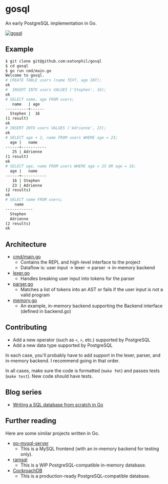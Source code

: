 # gosql

An early PostgreSQL implementation in Go.

[![gosql](https://circleci.com/gh/eatonphil/gosql.svg?style=svg)](https://circleci.com/gh/eatonphil/gosql)

## Example

```bash
$ git clone git@github.com:eatonphil/gosql
$ cd gosql
$ go run cmd/main.go
Welcome to gosql.
# CREATE TABLE users (name TEXT, age INT);
ok
#  INSERT INTO users VALUES ('Stephen', 16);
ok
# SELECT name, age FROM users;
   name   | age
----------+------
  Stephen |  16
(1 result)
ok
# INSERT INTO users VALUES ('Adrienne', 23);
ok
# SELECT age + 2, name FROM users WHERE age = 23;
  age |   name
------+-----------
   25 | Adrienne
(1 result)
ok
# SELECT age, name FROM users WHERE age = 23 OR age = 16;
  age |   name
------+-----------
   16 | Stephen
   23 | Adrienne
(2 results)
ok
# SELECT name FROM users;
    name
------------
  Stephen
  Adrienne
(2 results)
ok
```

## Architecture

* [cmd/main.go](./cmd/main.go)
  * Contains the REPL and high-level interface to the project
  * Dataflow is: user input -> lexer -> parser -> in-memory backend
* [lexer.go](./lexer.go)
  * Handles breaking user input into tokens for the parser
* [parser.go](./parser.go)
  * Matches a list of tokens into an AST or fails if the user input is not a valid program
* [memory.go](./memory.go)
  * An example, in-memory backend supporting the Backend interface (defined in backend.go)

## Contributing

* Add a new operator (such as `<`, `>`, etc.) supported by PostgreSQL
* Add a new data type supported by PostgreSQL

In each case, you'll probably have to add support in the lexer,
parser, and in-memory backend. I recommend going in that order.

In all cases, make sure the code is formatted (`make fmt`) and passes
tests (`make test`). New code should have tests.

## Blog series

* [Writing a SQL database from scratch in Go](https://notes.eatonphil.com/database-basics.html)

## Further reading

Here are some similar projects written in Go.

* [go-mysql-server](https://github.com/src-d/go-mysql-server)
  * This is a MySQL frontend (with an in-memory backend for testing only).
* [ramsql](https://github.com/proullon/ramsql)
  * This is a WIP PostgreSQL-compatible in-memory database.
* [CockroachDB](https://github.com/cockroachdb/cockroach)
  * This is a production-ready PostgreSQL-compatible database.
